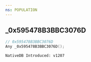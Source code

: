 ```yaml
---
ns: POPULATION
---
```

## _0x595478B3BBC3076D

```c
// 0x595478B3BBC3076D
Any _0x595478B3BBC3076D();
```

```
NativeDB Introduced: v1207
```

